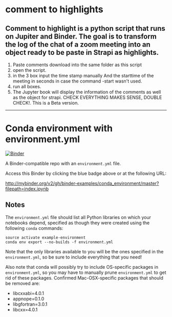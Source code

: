 
# comment to highlights

## Comment to highlight is a python script that runs on Jupiter and Binder. The goal is to transform the log of the chat of a zoom meeting into an object ready to be paste in Strapi as highlights. 

1. Paste comments download into the same folder as this script
2. open the script. 
3. in the 3 box input the time stamp manually And the starttime of the meeting in seconds in case the command -start wasn't used. 
4. run all boxes. 
5. The Jupyter book will display the information of the comments as well as the object for strapi. CHECK EVERYTHING MAKES SENSE, DOUBLE CHECK!. This is a Beta version.










---------------------------------------------------------------------------------------------------------------------------


# Conda environment with environment.yml

[![Binder](http://mybinder.org/badge_logo.svg)](http://mybinder.org/v2/gh/binder-examples/conda_environment/master?filepath=index.ipynb)

A Binder-compatible repo with an `environment.yml` file.

Access this Binder by clicking the blue badge above or at the following URL:

http://mybinder.org/v2/gh/binder-examples/conda_environment/master?filepath=index.ipynb

## Notes
The `environment.yml` file should list all Python libraries on which your notebooks
depend, specified as though they were created using the following `conda` commands:

```
source activate example-environment
conda env export --no-builds -f environment.yml
```

Note that the only libraries available to you will be the ones specified in
the `environment.yml`, so be sure to include everything that you need! 

Also note that conda will possibly try to include OS-specific packages in `environment.yml`, so you
may have to manually prune `environment.yml` to get rid of these packages. Confirmed Mac-OSX-specific
packages that should be removed are:

* libcxxabi=4.0.1
* appnope=0.1.0
* libgfortran=3.0.1
* libcxx=4.0.1
